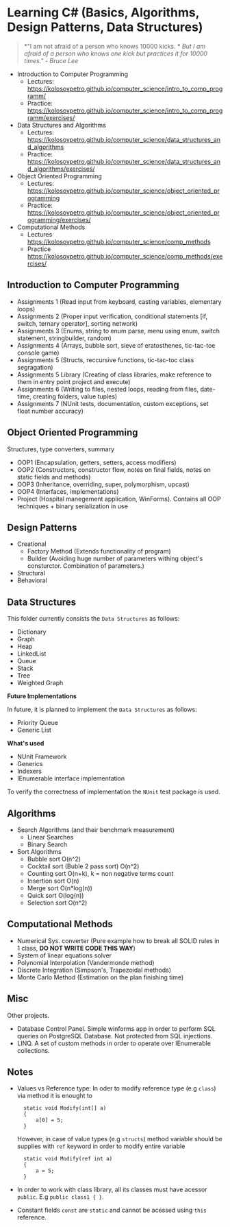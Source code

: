Learning C# (Basics, Algorithms, Design Patterns, Data Structures)
==================================================================


> *"I am not afraid of a person who knows 10000 kicks. *
> *But I am afraid of a person who knows one kick but practices it for 10000 times." - Bruce Lee*


* Introduction to Computer Programming
  * Lectures: https://kolosovpetro.github.io/computer_science/intro_to_comp_programm/
  * Practice: https://kolosovpetro.github.io/computer_science/intro_to_comp_programm/exercises/
* Data Structures and Algorithms
  * Lectures: https://kolosovpetro.github.io/computer_science/data_structures_and_algorithms
  * Practice: https://kolosovpetro.github.io/computer_science/data_structures_and_algorithms/exercises/
* Object Oriented Programming
  * Lectures: https://kolosovpetro.github.io/computer_science/object_oriented_programming
  * Practice: https://kolosovpetro.github.io/computer_science/object_oriented_programming/exercises/
* Computational Methods
  * Lectures https://kolosovpetro.github.io/computer_science/comp_methods
  * Practice https://kolosovpetro.github.io/computer_science/comp_methods/exercises/

Introduction to Computer Programming
------------------------------------

* Assignments 1 (Read input from keyboard, casting variables, elementary loops)
* Assignments 2 (Proper input verification, conditional statements [if, switch, ternary operator], sorting network)
* Assignments 3 (Enums, string to enum parse, menu using enum, switch statement, stringbuilder, random)
* Assignments 4 (Arrays, bubble sort, sieve of eratosthenes, tic-tac-toe console game)
* Assignments 5 (Structs, reccursive functions, tic-tac-toc class segragation)
* Assignments 5 Library (Creating of class libraries, make reference to them in entry point project and execute)
* Assignments 6 (Writing to files, nested loops, reading from files, date-time, creating folders, value tuples)
* Assignments 7 (NUnit tests, documentation, custom exceptions, set float number accuracy)

Object Oriented Programming
---------------------------
Structures, type converters, summary

* OOP1 (Encapsulation, getters, setters, access modifiers)
* OOP2 (Constructors, constructor flow, notes on final fields, notes on static fields and methods)
* OOP3 (Inheritance, overriding, super, polymorphism, upcast)
* OOP4 (Interfaces, implementations)
* Project (Hospital manegement application, WinForms). Contains all OOP techniques + binary serialization in use

Design Patterns
---------------
* Creational
  * Factory Method (Extends functionality of program)
  * Builder (Avoiding huge number of parameters withing object's consturctor. Combination of parameters.)
* Structural
* Behavioral

Data Structures
---------------

This folder currently consists the `Data Structures` as follows:

* Dictionary
* Graph
* Heap
* LinkedList
* Queue
* Stack
* Tree
* Weighted Graph

**Future Implementations**

In future, it is planned to implement the `Data Structures` as follows:

* Priority Queue
* Generic List

**What's used**

* NUnit Framework
* Generics
* Indexers
* IEnumerable interface implementation

To verify the correctness of implementation the `NUnit` test package is used.

Algorithms
----------
* Search Algorithms (and their benchmark measurement)
  * Linear Searches
  * Binary Search
* Sort Algorithms
  * Bubble sort O(n^2)
  * Cocktail sort (Buble 2 pass sort) O(n^2)
  * Counting sort O(n+k), k = non negative terms count
  * Insertion sort O(n)
  * Merge sort O(n*log(n))
  * Quick sort O(log(n))
  * Selection sort O(n^2)

Computational Methods
---------------------
* Numerical Sys. converter (Pure example how to break all SOLID rules in 1 class, **DO NOT WRITE CODE THIS WAY**)
* System of linear equations solver
* Polynomial Interpolation (Vandermonde method)
* Discrete Integration (Simpson's, Trapezoidal methods)
* Monte Carlo Method (Estimation on the plan finishing time)

Misc
----

Other projects.

* Database Control Panel. Simple winforms app in order to perform SQL queries on PostgreSQL Database. Not protected from SQL injections. 
* LINQ. A set of custom methods in order to operate over IEnumerable collections.

Notes
-----
* Values vs Reference type: In oder to modify reference type (e.g `class`) via method it is enought to

		static void Modify(int[] a)
		{
			a[0] = 5;
		}
	
	However, in case of value types (e.g `structs`) method variable should be supplies with `ref` keyword in order to modify entire variable

		static void Modify(ref int a)
		{
			a = 5;
		}
	
* In order to work with class library, all its classes must have acessor `public`. E.g `public class1 { }`.
* Constant fields `const` are `static` and cannot be acessed using `this` reference.



